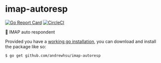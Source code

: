 # imap-autoresp

[![Go Report Card](https://goreportcard.com/badge/github.com/andrewhsu/imap-autoresp)](https://goreportcard.com/report/github.com/andrewhsu/imap-autoresp)
[![CircleCI](https://circleci.com/gh/andrewhsu/imap-autoresp.svg?style=svg)](https://circleci.com/gh/andrewhsu/imap-autoresp)

:email: IMAP auto respondent

Provided you have a [working go installation](https://golang.org/doc/install), you can download and install the package like so:

```
$ go get github.com/andrewhsu/imap-autoresp
```
